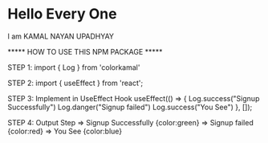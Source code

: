 # Hello Every One
I am KAMAL NAYAN UPADHYAY


***** HOW TO USE THIS NPM PACKAGE *****

STEP 1: import { Log } from 'colorkamal'

STEP 2: import { useEffect } from 'react';

STEP 3: Implement in UseEffect Hook
 useEffect(() => {
    Log.success("Signup Successfully")
    Log.danger("Signup failed")
    Log.success("You See")
  }, []);

STEP 4: Output Step
=> Signup Successfully {color:green}
=> Signup failed       {color:red}
=> You See             {color:blue}